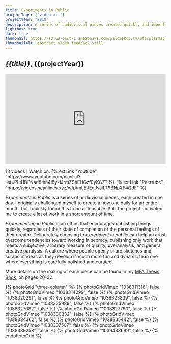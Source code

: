 ```yaml
---
title: Experiments in Public
projectTags: ["video art"]
projectYear: "2018"
description: A series of audiovisual pieces created quickly and imperfectly
lightbox: true
dark: true
thumbnail: https://s3.us-east-1.amazonaws.com/palomakop.tv/mfa/plasmaplex.jpg
thumbnailAlt: abstract video feedback still
---
```


## *{{title}}*, {{projectYear}}

<div class="video-container">
  <div class="video-iframe-container" style="position:relative;overflow:hidden;max-height:max(90vh, 200px);width:auto;aspect-ratio:500/281;margin-left:auto;margin-right:auto;">
    <iframe src="https://videos.scanlines.xyz/video-playlists/embed/a8335ee7-53c1-46a5-abd3-c9af629ceca6?warningTitle=0&peertubeLink=0&p2p=0" width="500" height="281" frameborder="0" allow="fullscreen; picture-in-picture" allowfullscreen style="position:absolute;top:0;left:0;bottom:0;right:0;width:100%;height:100%;" loading="lazy">
    </iframe>
  </div>
  <p class="video-caption">13 videos | Watch on: {% extLink "Youtube", "https://www.youtube.com/playlist?list=PL41DFNad8mn4l8ykIJrmZShEHGzf0yKGZ" %} {% extLink "Peertube", "https://videos.scanlines.xyz/w/p/mLEJEqJsaiLT9BNpXF4QdE" %}</p></div>

*Experiments in Public* is a series of audiovisual pieces, each created in one day. I originally challenged myself to create a new one daily for an entire month, but I quickly found this to be unfeasable. Still, the project motivated me to create a lot of work in a short amount of time.

*Experimenting in Public* is an ethos that encourages publishing things quickly, regardless of their state of completion or the personal feelings of their creator. Deliberately choosing to *experiment in public* can help an artist overcome tendencies toward working in secrecy, publishing only work that meets a subjective, arbitrary measure of quality, overanalysis, and general creative paralysis. A culture where people openly share sketches and scraps of ideas as they develop is much more fun and dynamic than one where everything is carefully polished and curated.

More details on the making of each piece can be found in my <a href="/mfa">MFA Thesis Book</a>, on pages 20-32.

{% photoGrid "three-column" %}
{% photoGridVimeo "1038311318", false %}
{% photoGridVimeo "1038314299", false %}
{% photoGridVimeo "1038320291", false %}
{% photoGridVimeo "1038323839", false %}
{% photoGridVimeo "1038325989", false %}
{% photoGridVimeo "1038327082", false %}
{% photoGridVimeo "1038327790", false %}
{% photoGridVimeo "1038330332", false %}
{% photoGridVimeo "1038334362", false %}
{% photoGridVimeo "1038335442", false %}
{% photoGridVimeo "1038337507", false %}
{% photoGridVimeo "1038339258", false %}
{% photoGridVimeo "1039483699", false %}
{% endphotoGrid %}
